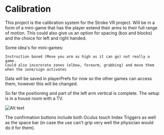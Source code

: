 # Calibration

This project is the calibration system for the Stroke VR project.
Will be in a form of a mini-game that has the player extend their arms to their full range of motion.
This could also give us an option for spacing (box and blocks) and the choice for left and right handed.

Some idea's for mini-games:

	Instruction based (Move you arm as high as it can go) not really a game.
	Could also incororate zones (elbow, forearm, grabbing) and move them when the zone/sign activates
  
  
Data will be saved in playerPrefs for now so the other games can access them, however this will be changed.


So far the positioning and part of the left arm vertical is complete.
The setup is in a house room with a TV.

![Alt text](https://github.com/StrokeVR/Calibration/blob/master/Assets/Resources/CaptureVR.PNG)

The confirmation buttons include both Oculus touch Index Triggers as well as the space bar (in case the use can't grip very well the physician would do it for them).

